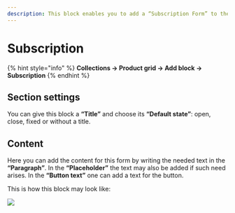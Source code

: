 ```yaml
---
description: This block enables you to add a “Subscription Form” to the sidebar.
---
```


# Subscription

{% hint style="info" %}
**Collections -> Product grid -> Add block -> Subscription**
{% endhint %}

## **Section settings**

&#x20;You can give this block a **“Title”** and choose its **“Default state”**: open, close, fixed or without a title.

## Content&#x20;

&#x20;Here you can add the content for this form by writing the needed text in the **“Paragraph”**. In the **“Placeholder”** the text may also be added if such need arises. In the **“Button text”** one can add a text for the button.

This is how this block may look like:

![](../../.gitbook/assets/sidebar\_subscription.png)
